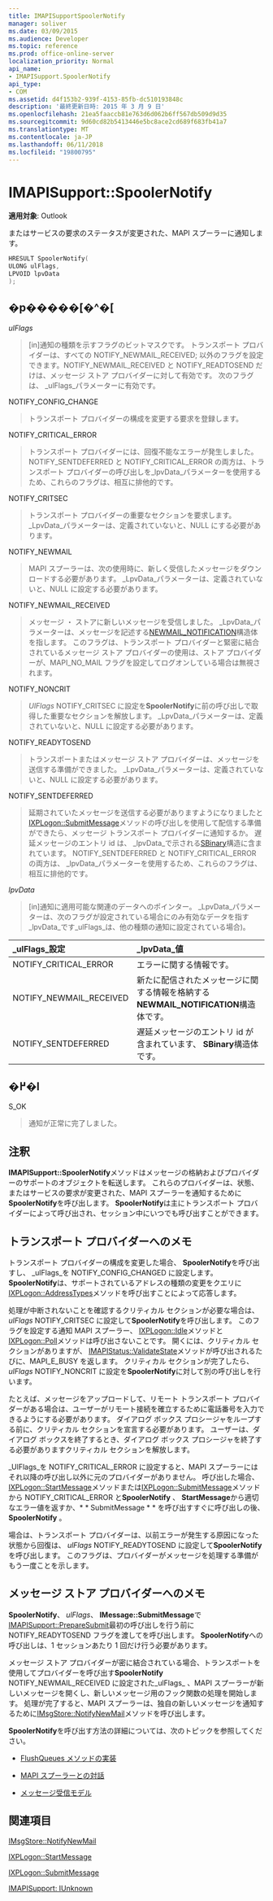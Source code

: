 ```yaml
---
title: IMAPISupportSpoolerNotify
manager: soliver
ms.date: 03/09/2015
ms.audience: Developer
ms.topic: reference
ms.prod: office-online-server
localization_priority: Normal
api_name:
- IMAPISupport.SpoolerNotify
api_type:
- COM
ms.assetid: d4f153b2-939f-4153-85fb-dc510193848c
description: '最終更新日時: 2015 年 3 月 9 日'
ms.openlocfilehash: 21ea5faaccb81e763d6d062b6ff567db509d9d35
ms.sourcegitcommit: 9d60cd82b5413446e5bc8ace2cd689f683fb41a7
ms.translationtype: MT
ms.contentlocale: ja-JP
ms.lasthandoff: 06/11/2018
ms.locfileid: "19800795"
---
```

# <a name="imapisupportspoolernotify"></a>IMAPISupport::SpoolerNotify

  
  
**適用対象**: Outlook 
  
またはサービスの要求のステータスが変更された、MAPI スプーラーに通知します。 
  
```cpp
HRESULT SpoolerNotify(
ULONG ulFlags,
LPVOID lpvData
);
```

## <a name="parameters"></a>�p�����[�^�[

 _ulFlags_
  
> [in]通知の種類を示すフラグのビットマスクです。 トランスポート プロバイダーは、すべての NOTIFY_NEWMAIL_RECEIVED; 以外のフラグを設定できます。NOTIFY_NEWMAIL_RECEIVED と NOTIFY_READTOSEND だけは、メッセージ ストア プロバイダーに対して有効です。 次のフラグは、 _ulFlags_パラメーターに有効です。 
    
NOTIFY_CONFIG_CHANGE 
  
> トランスポート プロバイダーの構成を変更する要求を登録します。 
    
NOTIFY_CRITICAL_ERROR 
  
> トランスポート プロバイダーには、回復不能なエラーが発生しました。 NOTIFY_SENTDEFERRED と NOTIFY_CRITICAL_ERROR の両方は、トランスポート プロバイダーの呼び出しを_lpvData_パラメーターを使用するため、これらのフラグは、相互に排他的です。 
    
NOTIFY_CRITSEC 
  
> トランスポート プロバイダーの重要なセクションを要求します。 _LpvData_パラメーターは、定義されていないと、NULL にする必要があります。 
    
NOTIFY_NEWMAIL 
  
> MAPI スプーラーは、次の使用時に、新しく受信したメッセージをダウンロードする必要があります。 _LpvData_パラメーターは、定義されていないと、NULL に設定する必要があります。 
    
NOTIFY_NEWMAIL_RECEIVED 
  
> メッセージ ・ ストアに新しいメッセージを受信しました。 _LpvData_パラメーターは、メッセージを記述する[NEWMAIL_NOTIFICATION](newmail_notification.md)構造体を指します。 このフラグは、トランスポート プロバイダーと緊密に結合されているメッセージ ストア プロバイダーの使用は、ストア プロバイダーが、MAPI_NO_MAIL フラグを設定してログオンしている場合は無視されます。 
    
NOTIFY_NONCRIT 
  
> _UlFlags_ NOTIFY_CRITSEC に設定を**SpoolerNotify**に前の呼び出しで取得した重要なセクションを解放します。 _LpvData_パラメーターは、定義されていないと、NULL に設定する必要があります。 
    
NOTIFY_READYTOSEND 
  
> トランスポートまたはメッセージ ストア プロバイダーは、メッセージを送信する準備ができました。 _LpvData_パラメーターは、定義されていないと、NULL に設定する必要があります。 
    
NOTIFY_SENTDEFERRED 
  
> 延期されていたメッセージを送信する必要がありますようになりましたと[IXPLogon::SubmitMessage](ixplogon-submitmessage.md)メソッドの呼び出しを使用して配信する準備ができたら、メッセージ トランスポート プロバイダーに通知するか。 遅延メッセージのエントリ id は、 _lpvData_で示される[SBinary](sbinary.md)構造に含まれています。 NOTIFY_SENTDEFERRED と NOTIFY_CRITICAL_ERROR の両方は、 _lpvData_パラメーターを使用するため、これらのフラグは、相互に排他的です。 
    
 _lpvData_
  
> [in]通知に適用可能な関連のデータへのポインター。 _LpvData_パラメーターは、次のフラグが設定されている場合にのみ有効なデータを指す_lpvData_です_ulFlags_は、他の種類の通知に設定されている場合)。 
    
|**_ulFlags_設定**|**_lpvData_値**|
|:-----|:-----|
|NOTIFY_CRITICAL_ERROR  <br/> |エラーに関する情報です。  <br/> |
|NOTIFY_NEWMAIL_RECEIVED  <br/> |新たに配信されたメッセージに関する情報を格納する**NEWMAIL_NOTIFICATION**構造体です。  <br/> |
|NOTIFY_SENTDEFERRED  <br/> |遅延メッセージのエントリ id が含まれています、 **SBinary**構造体です。  <br/> |
   
## <a name="return-value"></a>�߂�l

S_OK 
  
> 通知が正常に完了しました。
    
## <a name="remarks"></a>注釈

**IMAPISupport::SpoolerNotify**メソッドはメッセージの格納およびプロバイダーのサポートのオブジェクトを転送します。 これらのプロバイダーは、状態、またはサービスの要求が変更された、MAPI スプーラーを通知するために**SpoolerNotify**を呼び出します。 **SpoolerNotify**は主にトランスポート プロバイダーによって呼び出され、セッション中にいつでも呼び出すことができます。 
  
## <a name="notes-to-transport-providers"></a>トランスポート プロバイダーへのメモ

トランスポート プロバイダーの構成を変更した場合、 **SpoolerNotify**を呼び出すし、 _ulFlags_を NOTIFY_CONFIG_CHANGED に設定します。 **SpoolerNotify**は、サポートされているアドレスの種類の変更をクエリに[IXPLogon::AddressTypes](ixplogon-addresstypes.md)メソッドを呼び出すことによって応答します。 
  
処理が中断されないことを確認するクリティカル セクションが必要な場合は、 _ulFlags_ NOTIFY_CRITSEC に設定して**SpoolerNotify**を呼び出します。 このフラグを設定する通知 MAPI スプーラー、 [IXPLogon::Idle](ixplogon-idle.md)メソッドと[IXPLogon::Poll](ixplogon-poll.md)メソッドは呼び出さないことです。 開くには、クリティカル セクションがありますが、 [IMAPIStatus::ValidateState](imapistatus-validatestate.md)メソッドが呼び出されるたびに、MAPI_E_BUSY を返します。 クリティカル セクションが完了したら、 _ulFlags_ NOTIFY_NONCRIT に設定を**SpoolerNotify**に対して別の呼び出しを行います。 
  
たとえば、メッセージをアップロードして、リモート トランスポート プロバイダーがある場合は、ユーザーがリモート接続を確立するために電話番号を入力できるようにする必要があります。 ダイアログ ボックス プロシージャをループする前に、クリティカル セクションを宣言する必要があります。 ユーザーは、ダイアログ ボックスを終了するとき、ダイアログ ボックス プロシージャを終了する必要がありますクリティカル セクションを解放します。
  
_UlFlags_を NOTIFY_CRITICAL_ERROR に設定すると、MAPI スプーラーにはそれ以降の呼び出し以外に元のプロバイダーがありません。 呼び出した場合、 [IXPLogon::StartMessage](ixplogon-startmessage.md)メソッドまたは[IXPLogon::SubmitMessage](ixplogon-submitmessage.md)メソッドから NOTIFY_CRITICAL_ERROR と**SpoolerNotify** 、 **StartMessage**から適切なエラー値を返すか、* * SubmitMessage * * を呼び出すすぐに呼び出しの後、 **SpoolerNotify** 。 
  
場合は、トランスポート プロバイダーは、以前エラーが発生する原因になった状態から回復は、 _ulFlags_ NOTIFY_READYTOSEND に設定して**SpoolerNotify**を呼び出します。 このフラグは、プロバイダーがメッセージを処理する準備がもう一度ことを示します。 
  
## <a name="notes-to-message-store-providers"></a>メッセージ ストア プロバイダーへのメモ

**SpoolerNotify**、 _ulFlags_、 **IMessage::SubmitMessage**で[IMAPISupport::PrepareSubmit](imapisupport-preparesubmit.md)最初の呼び出しを行う前に NOTIFY_READYTOSEND フラグを渡してを呼び出します。 **SpoolerNotify**への呼び出しは、1 セッションあたり 1 回だけ行う必要があります。 
  
メッセージ ストア プロバイダーが密に結合されている場合、トランスポートを使用してプロバイダーを呼び出す**SpoolerNotify** NOTIFY_NEWMAIL_RECEIVED に設定された_ulFlags_ 、MAPI スプーラーが新しいメッセージを開くし、新しいメッセージ用のフック関数の処理を開始します。 処理が完了すると、MAPI スプーラーは、独自の新しいメッセージを通知するために[IMsgStore::NotifyNewMail](imsgstore-notifynewmail.md)メソッドを呼び出します。 
  
**SpoolerNotify**を呼び出す方法の詳細については、次のトピックを参照してください。
  
- [FlushQueues メソッドの実装](implementing-the-flushqueues-method.md)
    
- [MAPI スプーラーとの対話](interacting-with-the-mapi-spooler.md)
    
- [メッセージ受信モデル](message-reception-model.md)
    
## <a name="see-also"></a>関連項目



[IMsgStore::NotifyNewMail](imsgstore-notifynewmail.md)
  
[IXPLogon::StartMessage](ixplogon-startmessage.md)
  
[IXPLogon::SubmitMessage](ixplogon-submitmessage.md)
  
[IMAPISupport: IUnknown](imapisupportiunknown.md)

